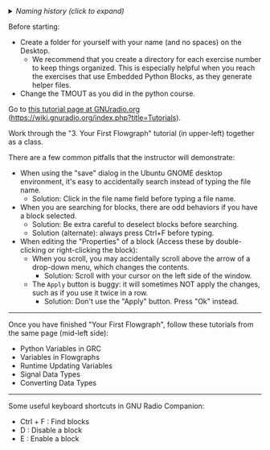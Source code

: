 <details><summary><i>Naming history (click to expand)</i></summary>
<pre>
2023 May 22: 010_Beginnings.md
2023 Feb 22: 025-Beginnings.md
</pre>
</details>

Before starting:
- Create a folder for yourself with your name (and no spaces) on the Desktop.
  - We recommend that you create a directory for each exercise number to keep things organized. This is especially helpful when you reach the exercises that use Embedded Python Blocks, as they generate helper files.
- Change the TMOUT as you did in the python course.

Go to [this tutorial page at GNUradio.org](https://wiki.gnuradio.org/index.php?title=Tutorials) (https://wiki.gnuradio.org/index.php?title=Tutorials).

Work through the "3. Your First Flowgraph" tutorial (in upper-left) together as a class. 

There are a few common pitfalls that the instructor will demonstrate:

- When using the "save" dialog in the Ubuntu GNOME desktop environment, it's easy to accidentally search instead of typing the file name.
  - Solution: Click in the file name field before typing a file name.
- When you are searching for blocks, there are odd behaviors if you have a block selected.
  - Solution: Be extra careful to deselect blocks before searching.
  - Solution (alternate): always press Ctrl+F before typing.
- When editing the "Properties" of a block (Access these by double-clicking or right-clicking the block):
  - When you scroll, you may accidentally scroll above the arrow of a drop-down menu, which changes the contents.
    - Solution: Scroll with your cursor on the left side of the window.
  - The `Apply` button is buggy: it will sometimes NOT apply the changes, such as if you use it twice in a row.
    - Solution: Don't use the "Apply" button. Press "Ok" instead.

------

Once you have finished "Your First Flowgraph", follow these tutorials from the same page (mid-left side):

- Python Variables in GRC
- Variables in Flowgraphs
- Runtime Updating Variables
- Signal Data Types
- Converting Data Types

-------

Some useful keyboard shortcuts in GNU Radio Companion:
  - Ctrl + F : Find blocks
  - D : Disable a block
  - E : Enable a block
